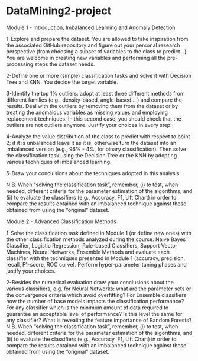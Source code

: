 # DataMining2-project
Module 1 - Introduction, Imbalanced Learning and Anomaly Detection

1-Explore and prepare the dataset. You are allowed to take inspiration from the associated GitHub repository and figure out your personal research perspective (from choosing a subset of variables to the class to predict…). You are welcome in creating new variables and performing all the pre-processing steps the dataset needs.

2-Define one or more (simple) classification tasks and solve it with Decision Tree and KNN. You decide the target variable.

3-Identify the top 1% outliers: adopt at least three different methods from different families (e.g., density-based, angle-based… ) and compare the results. Deal with the outliers by removing them from the dataset or by treating the anomalous variables as missing values and employing replacement techniques. In this second case, you should check that the outliers are not outliers anymore. Justify your choices in every step.

4-Analyze the value distribution of the class to predict with respect to point 2; if it is unbalanced leave it as it is, otherwise turn the dataset into an imbalanced version (e.g., 96% - 4%, for binary classification). Then solve the classification task using the Decision Tree or the KNN by adopting various techniques of imbalanced learning.

5-Draw your conclusions about the techniques adopted in this analysis.

N.B. When “solving the classification task”, remember, (i) to test, when needed, different criteria for the parameter estimation of the algorithms, and (ii) to evaluate the classifiers (e.g., Accuracy, F1, Lift Chart) in order to compare the results obtained with an imbalanced technique against those obtained from using the “original” dataset.

Module 2 - Advanced Classification Methods

1-Solve the classification task defined in Module 1 (or define new ones) with the other classification methods analyzed during the course: Naive Bayes Classifier, Logistic Regression, Rule-based Classifiers, Support Vector Machines, Neural Networks, Ensemble Methods and evaluate each classifier with the techniques presented in Module 1 (accuracy, precision, recall, F1-score, ROC curve). Perform hyper-parameter tuning phases and justify your choices.

2-Besides the numerical evaluation draw your conclusions about the various classifiers, e.g. for Neural Networks: what are the parameter sets or the convergence criteria which avoid overfitting? For Ensemble classifiers how the number of base models impacts the classification performance? For any classifier which is the minimum amount of data required to guarantee an acceptable level of performance? Is this level the same for any classifier? What is revealing the feature importance of Random Forests?
N.B. When “solving the classification task”, remember, (i) to test, when needed, different criteria for the parameter estimation of the algorithms, and (ii) to evaluate the classifiers (e.g., Accuracy, F1, Lift Chart) in order to compare the results obtained with an imbalanced technique against those obtained from using the “original” dataset.
